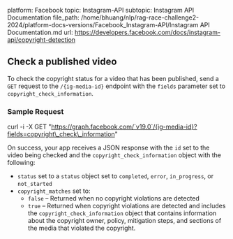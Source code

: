 platform: Facebook
topic: Instagram-API
subtopic: Instagram API Documentation
file_path: /home/bhuang/nlp/rag-race-challenge2-2024/platform-docs-versions/Facebook_Instagram-API/Instagram API Documentation.md
url: https://developers.facebook.com/docs/instagram-api/copyright-detection

## Check a published video

To check the copyright status for a video that has been published, send a `GET` request to the `/{ig-media-id}` endpoint with the `fields` parameter set to `copyright_check_information`.

### Sample Request

curl \-i \-X GET "https://graph.facebook.com/`v19.0`/{ig-media-id}?fields=copyright\_check\_information"
    

On success, your app receives a JSON response with the `id` set to the video being checked and the `copyright_check_information` object with the following:

* `status` set to a `status` object set to `completed`, `error`, `in_progress`, or `not_started`
* `copyright_matches` set to:
    * `false` – Returned when no copyright violations are detected
    * `true` – Returned when copyright violations are detected and includes the `copyright_check_information` object that contains information about the copyright owner, policy, mitigation steps, and sections of the media that violated the copyright.